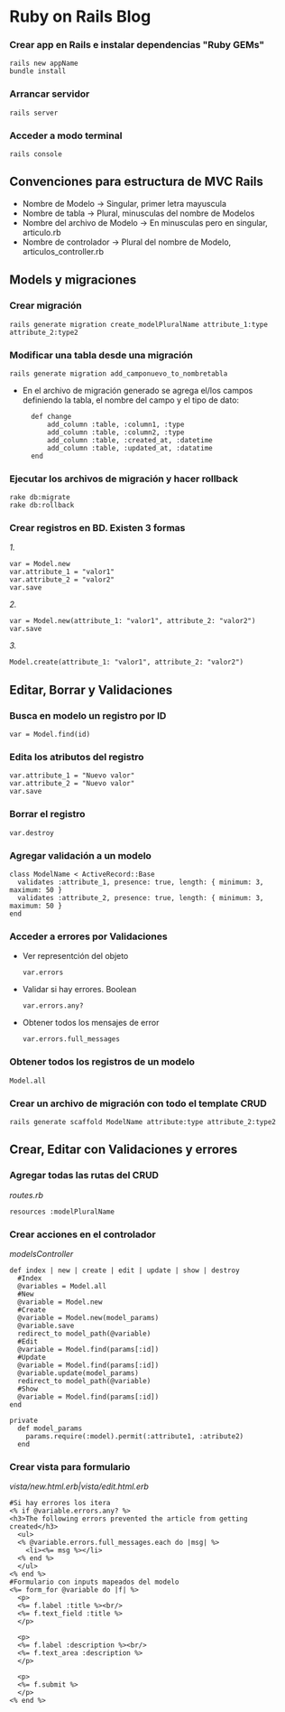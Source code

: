 # Ruby on Rails Blog

### Crear app en Rails e instalar  dependencias "Ruby GEMs"
    rails new appName
    bundle install

### Arrancar servidor
    rails server

### Acceder a modo terminal
    rails console

## Convenciones para estructura de MVC Rails
- Nombre de Modelo -> Singular, primer letra mayuscula
- Nombre de tabla -> Plural, minusculas del nombre de Modelos
- Nombre del archivo de Modelo -> En minusculas pero en singular, articulo.rb
- Nombre de controlador -> Plural del nombre de Modelo, articulos_controller.rb

## Models y migraciones

### Crear migración
    rails generate migration create_modelPluralName attribute_1:type attribute_2:type2

### Modificar una tabla desde una migración
    rails generate migration add_camponuevo_to_nombretabla

- En el archivo de migración generado se agrega el/los campos definiendo la tabla, el nombre del campo y el tipo de dato:

        def change
            add_column :table, :column1, :type
            add_column :table, :column2, :type
            add_column :table, :created_at, :datetime
            add_column :table, :updated_at, :datatime
        end

### Ejecutar los archivos de migración y hacer rollback
    rake db:migrate
    rake db:rollback

### Crear registros en BD. Existen 3 formas
*1.*

    var = Model.new
    var.attribute_1 = "valor1"
    var.attribute_2 = "valor2"
    var.save

*2.*

    var = Model.new(attribute_1: "valor1", attribute_2: "valor2")
    var.save

*3.*

    Model.create(attribute_1: "valor1", attribute_2: "valor2")

## Editar, Borrar y Validaciones

### Busca en modelo un registro por ID
    var = Model.find(id)

### Edita los atributos del registro
    var.attribute_1 = "Nuevo valor"
    var.attribute_2 = "Nuevo valor"
    var.save

### Borrar el registro
    var.destroy

### Agregar validación a un modelo
    class ModelName < ActiveRecord::Base
      validates :attribute_1, presence: true, length: { minimum: 3, maximum: 50 }
      validates :attribute_2, presence: true, length: { minimum: 3, maximum: 50 }
    end

### Acceder a errores por Validaciones
- Ver representción del objeto

      var.errors

- Validar si hay errores. Boolean

      var.errors.any?

- Obtener todos los mensajes de error

      var.errors.full_messages

### Obtener todos los registros de un modelo
    Model.all

### Crear un archivo de migración con todo el template CRUD
    rails generate scaffold ModelName attribute:type attribute_2:type2

## Crear, Editar con Validaciones y errores

### Agregar todas las rutas del CRUD
*routes.rb*

    resources :modelPluralName

### Crear acciones en el controlador
*modelsController*

    def index | new | create | edit | update | show | destroy
      #Index
      @variables = Model.all
      #New
      @variable = Model.new
      #Create
      @variable = Model.new(model_params)
      @variable.save
      redirect_to model_path(@variable)
      #Edit
      @variable = Model.find(params[:id])
      #Update
      @variable = Model.find(params[:id])
      @variable.update(model_params)
      redirect_to model_path(@variable)
      #Show
      @variable = Model.find(params[:id])
    end

    private
      def model_params
        params.require(:model).permit(:attribute1, :atribute2)
      end

### Crear vista para formulario
*vista/new.html.erb|vista/edit.html.erb*

    #Si hay errores los itera
    <% if @variable.errors.any? %>
    <h3>The following errors prevented the article from getting created</h3>
      <ul>
      <% @variable.errors.full_messages.each do |msg| %>
        <li><%= msg %></li>
      <% end %>
      </ul>
    <% end %>
    #Formulario con inputs mapeados del modelo
    <%= form_for @variable do |f| %>
      <p>
      <%= f.label :title %><br/>
      <%= f.text_field :title %>
      </p>

      <p>
      <%= f.label :description %><br/>
      <%= f.text_area :description %>
      </p>

      <p>
      <%= f.submit %>
      </p>
    <% end %>
